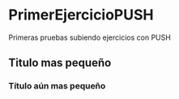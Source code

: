 # PrimerEjercicioPUSH
Primeras pruebas subiendo ejercicios con PUSH

## Titulo mas pequeño

### Título aún mas pequeño
